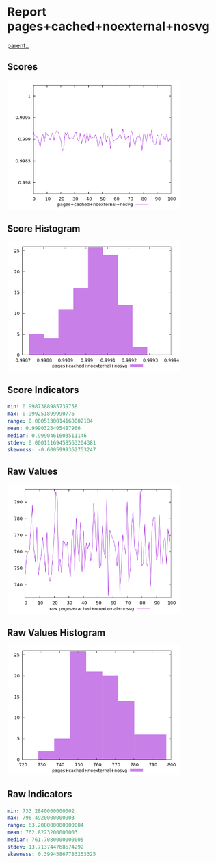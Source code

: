 # Report pages+cached+noexternal+nosvg

[parent..](./..)  


## Scores

![score](./score.png)  

## Score Histogram

![hist](./hist.png)  

## Score Indicators

```yaml
min: 0.9987388985739758
max: 0.999251899990776
range: 0.0005130014168002184
mean: 0.9990325405487966
median: 0.9990461603511146
stdev: 0.00011169458563204381
skewness: -0.6005999362753247

```

## Raw Values

![raw](./raw.png)  

## Raw Values Histogram

![raw hist](./raw_hist.png)  

## Raw Indicators

```yaml
min: 733.2840000000002
max: 796.4920000000003
range: 63.208000000000084
mean: 762.8223200000003
median: 761.7080000000005
stdev: 13.713744768574292
skewness: 0.39945867783253325

```

<style>
  img {
    max-width: 80%;
  }
</style>
      
